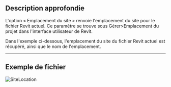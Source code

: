 ## Description approfondie
L'option « Emplacement du site » renvoie l'emplacement du site pour le fichier Revit actuel. Ce paramètre se trouve sous Gérer>Emplacement du projet dans l'interface utilisateur de Revit.

Dans l'exemple ci-dessous, l'emplacement du site du fichier Revit actuel est récupéré, ainsi que le nom de l'emplacement.
___
## Exemple de fichier

![SiteLocation](./DSRevitNodesUI.SiteLocation_img.jpg)
